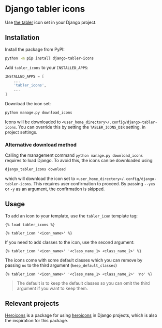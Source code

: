 # Django tabler icons
Use [the tabler](https://github.com/tabler/tabler-icons) icon set in your Django project.

## Installation
Install the package from PyPI:
```bash
python -m pip install django-tabler-icons
```

Add `tabler_icons` to your `INSTALLED_APPS`:
```python
INSTALLED_APPS = [
    ...
    'tabler_icons',
    ...
]
```

Download the icon set:
```bash
python manage.py download_icons
```

Icons will be downloaded to `<user_home_directory>/.config/django-tabler-icons`. You can override this by setting the `TABLER_ICONS_DIR` setting, in project settings.

### Alternative download method
Calling the management command `python manage.py download_icons` requires to load Django. To avoid this, the icons can be downloaded using
```bash
django_tabler_icons download
```
which will download the icon set to `<user_home_directory>/.config/django-tabler-icons`. This requires user confirmation to proceed. By passing `--yes` or `-y` as an argument, the confirmation is skipped.

## Usage

To add an icon to your template, use the `tabler_icon` template tag:
```django
{% load tabler_icons %}

{% tabler_icon '<icon_name>' %}
```

If you need to add classes to the icon, use the second argument:
```django
{% tabler_icon '<icon_name>' '<class_name_1> <class_name_2>' %}
```

The icons come with some default classes which you can remove by passing `no` to the third argument (`keep_default_classes`)
```django
{% tabler_icon '<icon_name>' '<class_name_1> <class_name_2>' 'no' %}
```

> The default is to keep the default classes so you can omit the third argument if you want to keep them.

## Relevant projects

[Heroicons](https://github.com/adamchainz/heroicons) is a package for using [heroicons](https://heroicons.com) in Django projects, which is also the inspiration for this package.
